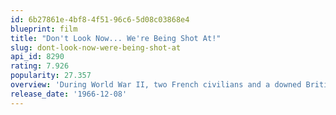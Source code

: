 ```yaml
---
id: 6b27861e-4bf8-4f51-96c6-5d08c03868e4
blueprint: film
title: "Don't Look Now... We're Being Shot At!"
slug: dont-look-now-were-being-shot-at
api_id: 8290
rating: 7.926
popularity: 27.357
overview: 'During World War II, two French civilians and a downed British Bomber Crew set out from Paris to cross the demarcation line between Nazi-occupied Northern France and the South. From there they will be able to escape to England. First, they must avoid German troops – and the consequences of their own blunders.'
release_date: '1966-12-08'
---
```

